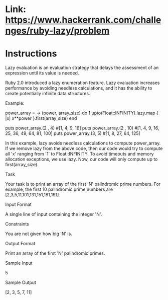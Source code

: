 # Link: https://www.hackerrank.com/challenges/ruby-lazy/problem

# Instructions

Lazy evaluation is an evaluation strategy that delays the assessment of an expression until its value is needed.

Ruby 2.0 introduced a lazy enumeration feature. Lazy evaluation increases performance by avoiding needless calculations, and it has the ability to create potentially infinite data structures.

Example:

power_array = -> (power, array_size) do
1.upto(Float::INFINITY).lazy.map { |x| x\*\*power }.first(array_size)
end

puts power_array.(2 , 4) #[1, 4, 9, 16]
puts power_array.(2 , 10) #[1, 4, 9, 16, 25, 36, 49, 64, 81, 100]
puts power_array.(3, 5) #[1, 8, 27, 64, 125]

In this example, lazy avoids needless calculations to compute power_array.
If we remove lazy from the above code, then our code would try to compute all 'x' ranging from '1' to Float::INFINITY.
To avoid timeouts and memory allocation exceptions, we use lazy. Now, our code will only compute up to first(array_size).

Task

Your task is to print an array of the first 'N' palindromic prime numbers.
For example, the first 10 palindromic prime numbers are [2,3,5,11,101,131,151,181,191].

Input Format

A single line of input containing the integer 'N'.

Constraints

You are not given how big 'N' is.

Output Format

Print an array of the first 'N' palindromic primes.

Sample Input

5

Sample Output

[2, 3, 5, 7, 11]
